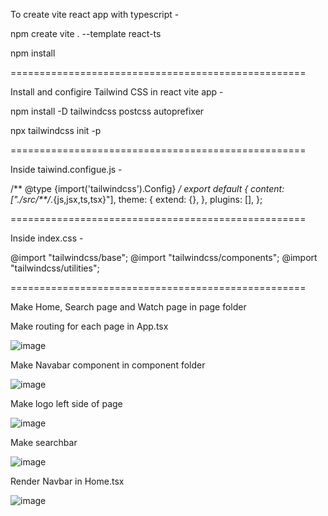 To create vite react app with typescript -

npm create vite . --template react-ts

npm install

===================================================

Install and configire Tailwind CSS in react vite app -

npm install -D tailwindcss postcss autoprefixer

npx tailwindcss init -p

===================================================

Inside taiwind.configue.js - 

/** @type {import('tailwindcss').Config} */
export default {
  content: ["./src/**/*.{js,jsx,ts,tsx}"],
  theme: {
    extend: {},
  },
  plugins: [],
};

===================================================

Inside index.css - 

@import "tailwindcss/base";
@import "tailwindcss/components";
@import "tailwindcss/utilities";

===================================================

Make Home, Search page and Watch page in page folder

Make routing for each page in App.tsx

![image](https://github.com/kiransalve/ytclone-typescript/assets/90862340/af3901f2-f2d4-4dd2-8a15-7798e4db6bc4)

Make Navabar component in component folder

![image](https://github.com/kiransalve/ytclone-typescript/assets/90862340/3f18ee42-b057-4d1b-a3bb-933c6eb8e9a5)

Make logo left side of page 

![image](https://github.com/kiransalve/ytclone-typescript/assets/90862340/0c480b10-f0b8-4c6a-a538-5e1bc709b2f1)

Make searchbar 

![image](https://github.com/kiransalve/ytclone-typescript/assets/90862340/0a6ff2a4-eea1-4aea-9c87-cf72cca5cd4c)

Render Navbar in Home.tsx

![image](https://github.com/kiransalve/ytclone-typescript/assets/90862340/df16b742-8d5e-4992-9ae1-b479ac6c0da5)










